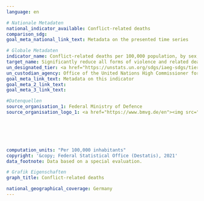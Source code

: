 ```yaml
---
language: en    

# Nationale Metadaten    
national_indicator_available: Conflict-related deaths    
comparison_sdg:     
goal_meta_national_link_text: Metadata on the presented time series    

# Globale Metadaten    
indicator_name: Conflict-related deaths per 100,000 population, by sex, age and cause    
target_name: Significantly reduce all forms of violence and related death rates everywhere    
un_designated_tier: <a href="https://unstats.un.org/sdgs/iaeg-sdgs/tier-classification/" title="Click here for more information on the UN tier classification."  target="_blank">Tier II</a>    
un_custodian_agency: Office of the United Nations High Commissioner for Human Rights (OHCHR)    
goal_meta_link_text: Metadata on this indicator    
goal_meta_2_link_text:     
goal_meta_3_link_text:     

#Datenquellen
source_organisation_1: Federal Ministry of Defence
source_organisation_logo_1: <a href="https://www.bmvg.de/en"><img src="https://g205sdgs.github.io/sdg-indicators/public/OrgImgEn/bmvg.png" alt="Logo bmvg" style="height:60px; width:148px" /></a>





    
computation_units: "Per 100,000 inhabitants"    
copyright: '&copy; Federal Statistical Office (Destatis), 2021'    
data_footnote: Data based on a special evaluation.    

# Grafik Eigenschaften    
graph_title: Conflict-related deaths    

national_geographical_coverage: Germany    
---
```


<span></span>